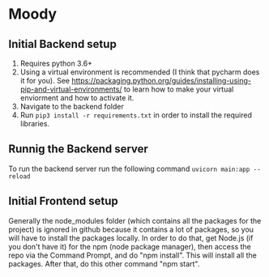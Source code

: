 # Moody
## Initial Backend setup
1. Requires python 3.6+
2. Using a virtual environment is recommended (I think that pycharm does it for you). See https://packaging.python.org/guides/installing-using-pip-and-virtual-environments/ to learn how to make your virtual enviorment and how to activate it.
3. Navigate to the backend folder
4. Run ```pip3 install -r requirements.txt``` in order to install the required libraries.

## Runnig the Backend server
To run the backend server run the following command ```uvicorn main:app --reload```

## Initial Frontend setup
Generally the node_modules folder (which contains all the packages for the project) is ignored in github because it contains a lot of packages, so you will have to install the packages locally. In order to do that, get Node.js (if you don't have it) for the npm (node package manager), then access the repo via the Command Prompt, and do "npm install". This will install all the packages. After that, do this other command "npm start".
